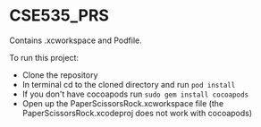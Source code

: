 CSE535_PRS
==========

Contains .xcworkspace and Podfile.

To run this project:
 - Clone the repository
 - In terminal cd to the cloned directory and run `pod install`
  - If you don't have cocoapods run `sudo gem install cocoapods`
 - Open up the PaperScissorsRock.xcworkspace file (the PaperScissorsRock.xcodeproj does not work with cocoapods)
